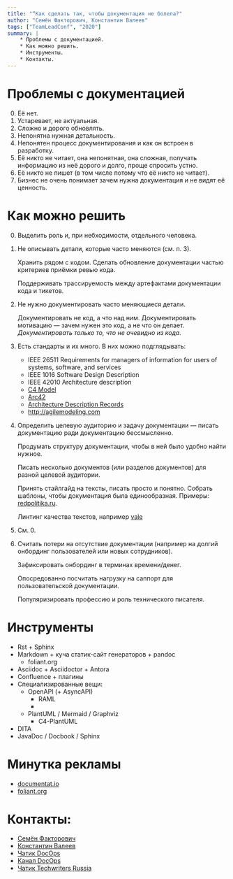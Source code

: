 ```yaml
---
title: "“Как сделать так, чтобы документация не болела?"
author: "Семён Факторович, Константин Валеев"
tags: ["TeamLeadConf", "2020"]
summary: |
    * Проблемы с документацией.
    * Как можно решить.
    * Инструменты.
    * Контакты.
---
```


# Проблемы с документацией

0. Её нет.
1. Устаревает, не актуальная.
2. Сложно и дорого обновлять.
3. Непонятна нужная детальность.
4. Непонятен процесс документирования и как он встроен в разработку.
5. Её никто не читает, она непонятная, она сложная, получать информацию из неё дорого и долго, проще спросить устно.
6. Её никто не пишет (в том числе потому что её никто не читает).
7. Бизнес не очень понимает зачем нужна документация и не видят её ценность.

# Как можно решить

0. Выделить роль и, при небходимости, отдельного человека.

1. Не описывать детали, которые часто меняются (см. п. 3).

    Хранить рядом с кодом. Сделать обновление документации частью критериев приёмки ревью кода.

    Поддерживать трассируемость между артефактами документации кода и тикетов.

3. Не нужно документировать часто меняющиеся детали.

    Документировать не код, а что над ним. Документировать мотивацию — зачем нужен это код, а не что он делает. *Документировать только то, что не очевидно из кода.*

4. Есть стандарты и их много. В них можно подглядывать:

    - IEEE 26511 Requirements for managers of information for users of systems, software, and services
    - IEEE 1016 Software Design Description
    - IEEE 42010 Architecture description
    - [C4 Model](https://c4model.com/)
    - [Arc42](https://arc42.org/)
    - [Architecture Description Records](https://adr.github.io/)
    - <http://agilemodeling.com>

5. Определить целевую аудиторию и задачу документации — писать документацию ради документацию бессмысленно.

    Продумать структуру документации, чтобы в ней было удобно найти нужное.

    Писать несколько документов (или разделов документов) для разной целевой аудитории.

    Принять стайлгайд на тексты, писать просто и понятно. Собрать шаблоны, чтобы документация была единообразная. Примеры: [redpolitika.ru](http://redpolitika.ru).

    Линтинг качества текстов, например [vale](https://errata-ai.gitbook.io/vale)

6. См. 0.

7. Считать потери на отсутствие документации (например на долгий онбординг пользователей или новых сотрудников).

    Зафиксировать онбординг в терминах времени/денег.

    Опосредованно посчитать нагрузку на саппорт для пользовательской документации.

    Популяризировать профессию и роль технического писателя.

# Инструменты

- Rst + Sphinx
- Markdown + куча статик-сайт генераторов + pandoc
    - foliant.org
- Asciidoc + Asciidoctor + Antora
- Confluence + плагины
- Специализированные вещи:
    - OpenAPI (+ AsyncAPI)
        - RAML
        - 
    - PlantUML / Mermaid / Graphviz
        - C4-PlantUML
- DITA
- JavaDoc / Docbook / Sphinx

# Минутка рекламы

- [documentat.io](http://documentat.io)
- [foliant.org](http://foliant.org)

# Контакты:

- [Семён Факторович](mailto:sam@documentat.io)
- [Константин Валеев](mailto:kvaleev@gmail.com)
- [Чатик DocOps](https://t.me/docsascode)
- [Канал DocOps](https://t.me/docops)
- [Чатик Techwriters Russia](https://t.me/technicalwriters)



